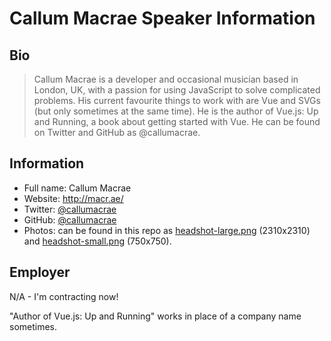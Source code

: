 # Callum Macrae Speaker Information

## Bio

> Callum Macrae is a developer and occasional musician based in London, UK, with a passion for using JavaScript to solve complicated problems. His current favourite things to work with are Vue and SVGs (but only sometimes at the same time). He is the author of Vue.js: Up and Running, a book about getting started with Vue. He can be found on Twitter and GitHub as @callumacrae.

## Information

- Full name: Callum Macrae
- Website: http://macr.ae/
- Twitter: [@callumacrae](https://twitter.com/callumacrae)
- GitHub: [@callumacrae](https://github.com/callumacrae)
- Photos: can be found in this repo as [headshot-large.png](./headshot-large.png) (2310x2310) and [headshot-small.png](./headshot-small.png) (750x750).

## Employer

N/A - I'm contracting now!

"Author of Vue.js: Up and Running" works in place of a company name sometimes.
